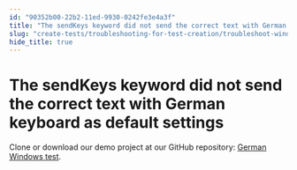 ```yaml
---
id: "90352b00-22b2-11ed-9930-0242fe3e4a3f"
title: "The sendKeys keyword did not send the correct text with German keyboard as default settings"
slug: "create-tests/troubleshooting-for-test-creation/troubleshoot-windows-automated-testing/the-sendkeys-keyword-did-not-send-the-correct-text-with-german-keyboard-as-default-settings"
hide_title: true
---
```


# <a id="troubleshooting-5984" class="anchor_top_offset"/><a id="ariaid-title1" class="anchor_top_offset"/>The sendKeys keyword did not send the correct text with German keyboard as  default settings

<div xmlns="http://www.w3.org/1999/xhtml" className="bodydiv troubleSolution"><section className="section remedy"><div className="li step p"><span className="ph cmd">Clone or download our demo project at our GitHub repository: <a className="xref j-external-link" href="https://github.com/duyluonganh/kat-german-windows-test" target="_blank">German
          Windows test</a>. </span></div></section></div>
